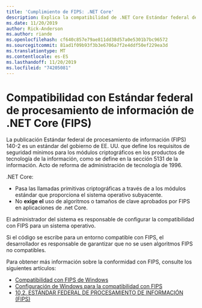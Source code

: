 ```yaml
---
title: 'Cumplimiento de FIPS: .NET Core'
description: Explica la compatibilidad de .NET Core Estándar federal de procesamiento de información (FIPS).
ms.date: 11/20/2019
author: Rick-Anderson
ms.author: riande
ms.openlocfilehash: cf640c857e79ae811dd38d57a0e5301b7bc96572
ms.sourcegitcommit: 81ad1f09b93f3b3e6706a7f2e4ddf50ef229ea3d
ms.translationtype: MT
ms.contentlocale: es-ES
ms.lasthandoff: 11/20/2019
ms.locfileid: "74205081"
---
```

# <a name="net-core-federal-information-processing-standard-fips-compliance"></a>Compatibilidad con Estándar federal de procesamiento de información de .NET Core (FIPS)

La publicación Estándar federal de procesamiento de información (FIPS) 140-2 es un estándar del gobierno de EE. UU. que define los requisitos de seguridad mínimos para los módulos criptográficos en los productos de tecnología de la información, como se define en la sección 5131 de la información. Acto de reforma de administración de tecnología de 1996.

.NET Core:

* Pasa las llamadas primitivas criptográficas a través de a los módulos estándar que proporciona el sistema operativo subyacente.
* No **exige el** uso de algoritmos o tamaños de clave aprobados por FIPS en aplicaciones de .net Core.

El administrador del sistema es responsable de configurar la compatibilidad con FIPS para un sistema operativo.

Si el código se escribe para un entorno compatible con FIPS, el desarrollador es responsable de garantizar que no se usen algoritmos FIPS no compatibles.

Para obtener más información sobre la conformidad con FIPS, consulte los siguientes artículos:

* [Compatibilidad con FIPS de Windows](/windows/security/threat-protection/fips-140-validation)
* [Configuración de Windows para la compatibilidad con FIPS](/windows/security/threat-protection/security-policy-settings/system-cryptography-use-fips-compliant-algorithms-for-encryption-hashing-and-signing)
* [10,2. ESTÁNDAR FEDERAL DE PROCESAMIENTO DE INFORMACIÓN (FIPS)](https://access.redhat.com/documentation/red_hat_enterprise_linux/6/html/security_guide/sect-security_guide-federal_standards_and_regulations-federal_information_processing_standard)
